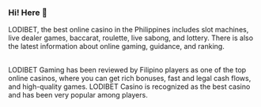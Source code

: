 ### Hi! Here 👋

LODIBET, the best online casino in the Philippines includes slot machines, live dealer games, baccarat, roulette, live sabong, and lottery. There is also the latest information about online gaming, guidance, and ranking.
<br><br>

LODIBET Gaming has been reviewed by Filipino players as one of the top online casinos, where you can get rich bonuses, fast and legal cash flows, and high-quality games. LODIBET Casino is recognized as the best casino and has been very popular among players.
<br><br>



<!--
**Lodibet7/lodibet7** is a ✨ _special_ ✨ repository because its `README.md` (this file) appears on your GitHub profile.

Here are some ideas to get you started:

- 🔭 I’m currently working on ...
- 🌱 I’m currently learning ...
- 👯 I’m looking to collaborate on ...
- 🤔 I’m looking for help with ...
- 💬 Ask me about ...
- 📫 How to reach me: ...
- 😄 Pronouns: ...
- ⚡ Fun fact: ...
-->
